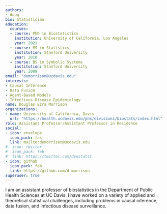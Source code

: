 ```yaml
---
authors:
- doug
bio: Statistician 
education:
  courses:
  - course: PhD in Biostatistics
    institution: University of California, Los Angeles
    year: 2021
  - course: MS in Statistics
    institution: Stanford University
    year: 2010
  - course: BS in Symbolic Systems
    institution: Stanford University
    year: 2009
email: "demorrison@ucdavis.edu"
interests:
- Causal Inference 
- Data Fusion
- Agent-Based Models
- Infectious Disease Epidemiology
name: Douglas Ezra Morrison
organizations:
- name: University of California, Davis
  url: "https://health.ucdavis.edu/phs/divisions/biostats/index.html"
role: Assistant Professor/Assistant Professor in Residence
social:
- icon: envelope
  icon_pack: fas
  link: mailto:demorrison@ucdavis.edu
#- icon: twitter
#  icon_pack: fab
#  link: https://twitter.com/demstats1
- icon: github
  icon_pack: fab
  link: https://github.com/d-morrison
superuser: true
---
```


I am an assistant professor of biostatistics in the Department of Public Health Sciences at UC Davis. I have worked on a variety of applied and theoretical statistical challenges, including problems in causal inference, data fusion, and infectious disease surveillance.
